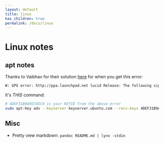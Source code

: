 ```yaml
---
layout: default
title: linux
has_children: true
permalink: /docs/linux
---
```


# Linux notes

## apt notes
Thanks to Vaibhav for their solution [here](https://vskulkarni.wordpress.com/2011/10/07/gpg-error-httpppa-launchpad-net/) for when you get this error:
```bash
W: GPG error: http://ppa.launchpad.net lucid Release: The following signatures couldn't be verified because the public key is not available: NO_PUBKEY 4DEF31B9A9E345C0
```

It's *THIS* command: 

```bash
# 4DEF31B9A9E345C0 is your KEYID from the above error
sudo apt-key adv --keyserver keyserver.ubuntu.com --recv-keys 4DEF31B9A9E345C0
```

## Misc
- Pretty view markdown: `pandoc README.md | lynx -stdin`

